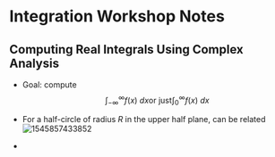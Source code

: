 # Integration Workshop Notes



## Computing Real Integrals Using Complex Analysis

- Goal: compute 
  $$
  \int_{-\infty}^\infty f(x)~dx \text{or just} \int_0^\infty f(x) ~dx
  $$

- For a half-circle of radius $R$ in the upper half plane, can be related 
  ![1545857433852](/home/zack/SparkleShare/github.com/Notes/assets/circular_contour.png)

- 

